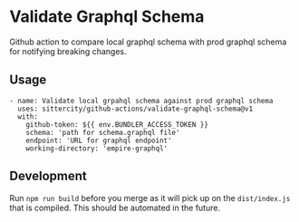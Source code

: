 # Validate Graphql Schema
Github action to compare local graphql schema with prod graphql schema for notifying breaking changes.

## Usage

```
- name: Validate local grpahql schema against prod graphql schema
  uses: sittercity/github-actions/validate-graphql-schema@v1
  with:
    github-token: ${{ env.BUNDLER_ACCESS_TOKEN }}
    schema: 'path for schema.graphql file'
    endpoint: 'URL for graphql endpoint'
    working-directory: 'empire-graphql'
```

## Development
Run `npm run build` before you merge as it will pick up on the `dist/index.js` that is compiled. This should be automated in the future.
